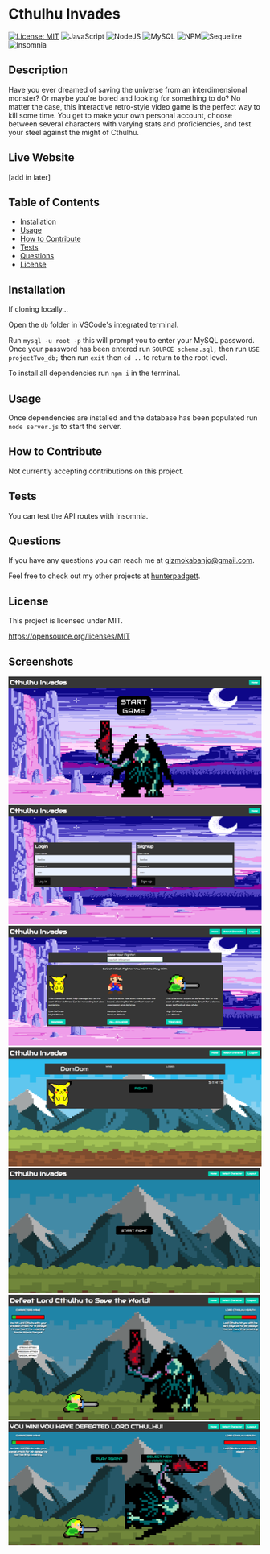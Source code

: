 # Cthulhu Invades #

[![License: MIT](https://img.shields.io/badge/License-MIT-yellow.svg)](https://opensource.org/licenses/MIT) ![JavaScript](https://img.shields.io/badge/javascript-%23323330.svg?style=for-the-badge&logo=javascript&logoColor=%23F7DF1E) ![NodeJS](https://img.shields.io/badge/node.js-6DA55F?style=for-the-badge&logo=node.js&logoColor=white) ![MySQL](https://img.shields.io/badge/mysql-%2300f.svg?style=for-the-badge&logo=mysql&logoColor=white) ![NPM](https://img.shields.io/badge/NPM-%23000000.svg?style=for-the-badge&logo=npm&logoColor=white)![Sequelize](https://img.shields.io/badge/Sequelize-52B0E7?style=for-the-badge&logo=Sequelize&logoColor=white)![Insomnia](https://img.shields.io/badge/Insomnia-black?style=for-the-badge&logo=insomnia&logoColor=5849BE)

## Description ##

Have you ever dreamed of saving the universe from an interdimensional monster? Or maybe you're bored and looking for something to do?  No matter the case, this interactive retro-style video game 
is the perfect way to kill some time.  You get to make your own personal account, choose between several characters with varying stats and proficiencies, and test your steel against the might of Cthulhu.

## Live Website

[add in later]

## Table of Contents

  - [Installation](#installation)
  - [Usage](#usage)
  - [How to Contribute](#how_to_contribute)
  - [Tests](#tests)
  - [Questions](#questions)
  - [License](#license)
  
  ## Installation

  If cloning locally...
  
  Open the ```db``` folder in VSCode's integrated terminal.

  Run ```mysql -u root -p``` this will prompt you to enter your MySQL password. Once your password has been entered run ```SOURCE schema.sql;``` then run ```USE projectTwo_db;``` then run ```exit``` then ```cd ..``` to return to the root level.

  To install all dependencies run ```npm i``` in the terminal.

  ## Usage

  Once dependencies are installed and the database has been populated run ```node server.js``` to start the server.

  ## How to Contribute

  Not currently accepting contributions on this project.

  ## Tests

  You can test the API routes with Insomnia.

  ## Questions

  If you have any questions you can reach me at gizmokabanjo@gmail.com. 

  Feel free to check out my other projects at [hunterpadgett](https://www.github.com/hunterpadgett).

  ## License
      
  This project is licensed under MIT.

  https://opensource.org/licenses/MIT

## Screenshots

![Home Screen](./public/images/HomeScreen.png "Home Screen")
![Login Screen](./public/images/LoginScreen.png "Login Screen")
![Character Select Screen](./public/images/CharacterSelect.png "Character Select Screen")
![Profile Screen](./public/images/ProfileScreen.png "Profile Screen")
![Start Fight screen](./public/images/StartFight.png "Start Fight Screen")
![Fight Screen](./public/images/FightScreen.png "Fight Screen")
![Victory Screen](./public/images/VictoryScreen.png "Victory Screen")
